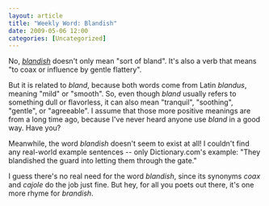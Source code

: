 ```yaml
---
layout: article
title: "Weekly Word: Blandish"
date: 2009-05-06 12:00
categories: [Uncategorized]
---
```

No, <em><a href="http://dictionary.reference.com/browse/blandish">blandish</a></em> doesn't only mean "sort of bland". It's also a verb that means "to coax or influence by gentle flattery".

But it is related to <em>bland</em>, because both words come from Latin <em>blandus</em>, meaning "mild" or "smooth". So, even though <em>bland</em> usually refers to something dull or flavorless, it can also mean "tranquil", "soothing", "gentle", or "agreeable". I assume that those more positive meanings are from a long time ago, because I've never heard anyone use <em>bland</em> in a good way. Have you?

Meanwhile, the word <em>blandish</em> doesn't seem to exist at all! I couldn't find any real-world example sentences -- only Dictionary.com's example: "They blandished the guard into letting them through the gate."

I guess there's no real need for the word <em>blandish</em>, since its synonyms <em>coax</em> and <em>cajole</em> do the job just fine. But hey, for all you poets out there, it's one more rhyme for <em>brandish</em>.
